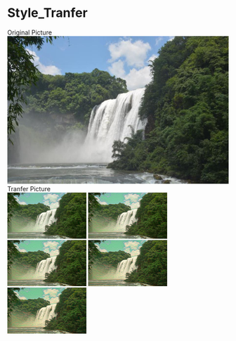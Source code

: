 # Style_Tranfer
Original Picture  
<img src="https://github.com/weiorwei/Style_Tranfer/blob/main/neural_style_transfer_own/output_0.jpg">
Tranfer Picture  
<img src="https://github.com/weiorwei/Style_Tranfer/blob/main/neural_style_transfer_own/output_500.jpg" width="180" height="105">
<img src="https://github.com/weiorwei/Style_Tranfer/blob/main/neural_style_transfer_own/output_1000.jpg" width="180" height="105">
<img src="https://github.com/weiorwei/Style_Tranfer/blob/main/neural_style_transfer_own/output_1500.jpg" width="180" height="105">
<img src="https://github.com/weiorwei/Style_Tranfer/blob/main/neural_style_transfer_own/output_2000.jpg" width="180" height="105">
<img src="https://github.com/weiorwei/Style_Tranfer/blob/main/neural_style_transfer_own/output_2500.jpg" width="180" height="105">
